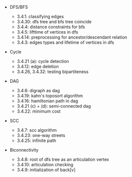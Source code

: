 - DFS/BFS
  - 3.4.1: classifying edges
  - 3.4.30: dfs tree and bfs tree coincide
  - 3.4.4: distance constraints for bfs
  - 3.4.5: lifttime of vertices in dfs
  - 3.4.14: preprocessing for ancestor/descendant relation
  - 3.4.3: edges types and lifetime of vertices in dfs

- Cycle
  - 3.4.21 (a): cycle detection
  - 3.4.12: edge deletion
  - 3.4.26, 3.4.32: testing bipartiteness

- DAG
  - 3.4.6: digraph as dag
  - 3.4.19: kahn's toposort algorithm
  - 3.4.16: hamiltonian path in dag
  - 3.4.21 (c) + (d): semi-connected dag
  - 3.4.22: minimum cost

- SCC
  - 3.4.7: scc algorithm
  - 3.4.23: one-way streets
  - 3.4.25: infinite path
 
- Biconnectivity
  - 3.4.8: root of dfs tree as an articulation vertex
  - 3.4.10: articulation checking
  - 3.4.9: initialization of back[v]